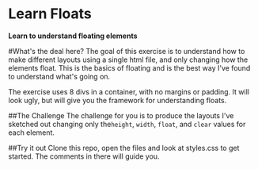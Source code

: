 Learn Floats
============

**Learn to understand floating elements**

#What's the deal here?
The goal of this exercise is to understand how to make different layouts using a single html file, and only changing how the elements float.  This is the basics of floating and is the best way I've found to understand what's going on.

The exercise uses 8 divs in a container, with no margins or padding. It will look ugly, but will give you the framework for understanding floats.

##The Challenge
The challenge for you is to produce the layouts I've sketched out changing only the`height`, `width`, `float`, and `clear` values for each element.

##Try it out
Clone this repo, open the files and look at styles.css to get started. The comments in there will guide you.
